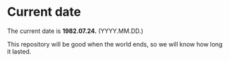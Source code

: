 # Current date

The current date is **1982.07.24.** (YYYY.MM.DD.)

This repository will be good when the world ends, so we will know how long it lasted.